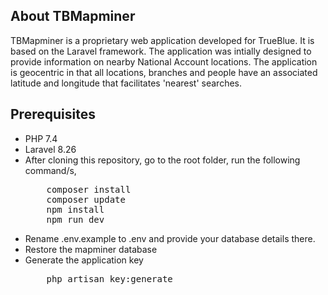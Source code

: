 ## About TBMapminer

TBMapminer is a proprietary web application developed for TrueBlue. It is based on the Laravel framework.
The application was intially designed to provide information on nearby National Account locations.
The application is geocentric in that all locations, branches and people have an associated latitude and longitude that facilitates 'nearest' searches.

## Prerequisites
<ul>
<li>PHP 7.4</li>
<li>Laravel 8.26</li>
<li>After cloning this repository, go to the root folder, run the following command/s,
<pre>
    composer install
    composer update
    npm install
    npm run dev
</pre>
</li>
<li>Rename .env.example to .env and provide your database details there.</li>
<li>Restore the mapminer database</li>
<li>Generate the application key<pre>
	php artisan key:generate
</pre>
</li>
</ul>
